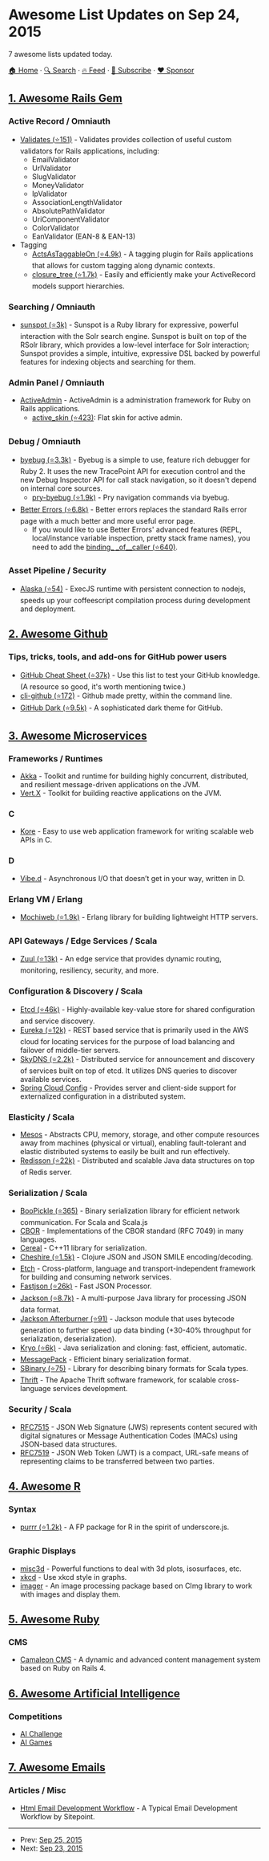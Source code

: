 # Awesome List Updates on Sep 24, 2015

7 awesome lists updated today.

[🏠 Home](/README.md) · [🔍 Search](https://www.trackawesomelist.com/search/) · [🔥 Feed](https://www.trackawesomelist.com/rss.xml) · [📮 Subscribe](https://trackawesomelist.us17.list-manage.com/subscribe?u=d2f0117aa829c83a63ec63c2f&id=36a103854c) · [❤️  Sponsor](https://github.com/sponsors/theowenyoung)



## [1. Awesome Rails Gem](/content/hothero/awesome-rails-gem/README.md)

### Active Record / Omniauth

*   [Validates (⭐151)](https://github.com/kaize/validates) - Validates provides collection of useful custom validators for Rails applications, including:
    *   EmailValidator
    *   UrlValidator
    *   SlugValidator
    *   MoneyValidator
    *   IpValidator
    *   AssociationLengthValidator
    *   AbsolutePathValidator
    *   UriComponentValidator
    *   ColorValidator
    *   EanValidator (EAN-8 & EAN-13)
*   Tagging
    *   [ActsAsTaggableOn (⭐4.9k)](https://github.com/mbleigh/acts-as-taggable-on) - A tagging plugin for Rails applications that allows for custom tagging along dynamic contexts.
    *   [closure\_tree (⭐1.7k)](https://github.com/mceachen/closure_tree) - Easily and efficiently make your ActiveRecord models support hierarchies.

### Searching / Omniauth

*   [sunspot (⭐3k)](https://github.com/sunspot/sunspot) - Sunspot is a Ruby library for expressive, powerful interaction with the Solr search engine. Sunspot is built on top of the RSolr library, which provides a low-level interface for Solr interaction; Sunspot provides a simple, intuitive, expressive DSL backed by powerful features for indexing objects and searching for them.

### Admin Panel / Omniauth

*   [ActiveAdmin](http://activeadmin.info) - ActiveAdmin is a administration framework for Ruby on Rails applications.
    *   [active\_skin (⭐423)](https://github.com/rstgroup/active_skin): Flat skin for active admin.

### Debug / Omniauth

*   [byebug (⭐3.3k)](https://github.com/deivid-rodriguez/byebug) - Byebug is a simple to use, feature rich debugger for Ruby 2. It uses the new TracePoint API for execution control and the new Debug Inspector API for call stack navigation, so it doesn't depend on internal core sources.
    *   [pry-byebug (⭐1.9k)](https://github.com/deivid-rodriguez/pry-byebug) - Pry navigation commands via byebug.
*   [Better Errors (⭐6.8k)](https://github.com/charliesome/better_errors) - Better errors replaces the standard Rails error page with a much better and more useful error page.
    *   If you would like to use Better Errors' advanced features (REPL, local/instance variable inspection, pretty stack frame names), you need to add the [binding\_ \_of\_\_caller (⭐640)](https://github.com/banister/binding_of_caller).

### Asset Pipeline / Security

*   [Alaska (⭐54)](https://github.com/mavenlink/alaska) - ExecJS runtime with persistent connection to nodejs, speeds up your coffeescript compilation process during development and deployment.

## [2. Awesome Github](/content/phillipadsmith/awesome-github/README.md)

### Tips, tricks, tools, and add-ons for GitHub power users

*   [GitHub Cheat Sheet (⭐37k)](https://github.com/tiimgreen/github-cheat-sheet) - Use this list to test your GitHub knowledge. (A resource so good, it's worth mentioning twice.)
*   [cli-github (⭐172)](https://github.com/harshasrinivas/cli-github) - Github made pretty, within the command line.
*   [GitHub Dark (⭐9.5k)](https://github.com/StylishThemes/Github-Dark) - A sophisticated dark theme for GitHub.

## [3. Awesome Microservices](/content/mfornos/awesome-microservices/README.md)

### Frameworks / Runtimes

*   [Akka](http://akka.io/) - Toolkit and runtime for building highly concurrent, distributed, and resilient message-driven applications on the JVM.
*   [Vert.X](http://vertx.io/) - Toolkit for building reactive applications on the JVM.

### C

*   [Kore](https://kore.io/) - Easy to use web application framework for writing scalable web APIs in C.

### D

*   [Vibe.d](http://vibed.org/) - Asynchronous I/O that doesn’t get in your way, written in D.

### Erlang VM / Erlang

*   [Mochiweb (⭐1.9k)](https://github.com/mochi/mochiweb) - Erlang library for building lightweight HTTP servers.

### API Gateways / Edge Services / Scala

*   [Zuul (⭐13k)](https://github.com/Netflix/zuul) - An edge service that provides dynamic routing, monitoring, resiliency, security, and more.

### Configuration & Discovery / Scala

*   [Etcd (⭐46k)](https://github.com/coreos/etcd) - Highly-available key-value store for shared configuration and service discovery.
*   [Eureka (⭐12k)](https://github.com/Netflix/eureka/wiki/Eureka-at-a-glance) - REST based service that is primarily used in the AWS cloud for locating services for the purpose of load balancing and failover of middle-tier servers.
*   [SkyDNS (⭐2.2k)](https://github.com/skynetservices/skydns) - Distributed service for announcement and discovery of services built on top of etcd. It utilizes DNS queries to discover available services.
*   [Spring Cloud Config](http://cloud.spring.io/spring-cloud-config/) - Provides server and client-side support for externalized configuration in a distributed system.

### Elasticity / Scala

*   [Mesos](https://mesos.apache.org/) - Abstracts CPU, memory, storage, and other compute resources away from machines (physical or virtual), enabling fault-tolerant and elastic distributed systems to easily be built and run effectively.
*   [Redisson (⭐22k)](https://github.com/mrniko/redisson) - Distributed and scalable Java data structures on top of Redis server.

### Serialization / Scala

*   [BooPickle (⭐365)](https://github.com/ochrons/boopickle) - Binary serialization library for efficient network communication. For Scala and Scala.js
*   [CBOR](http://cbor.io/) - Implementations of the CBOR standard (RFC 7049) in many languages.
*   [Cereal](http://uscilab.github.io/cereal/) - C++11 library for serialization.
*   [Cheshire (⭐1.5k)](https://github.com/dakrone/cheshire) - Clojure JSON and JSON SMILE encoding/decoding.
*   [Etch](http://etch.apache.org/) - Cross-platform, language and transport-independent framework for building and consuming network services.
*   [Fastjson (⭐26k)](https://github.com/alibaba/fastjson) - Fast JSON Processor.
*   [Jackson (⭐8.7k)](https://github.com/FasterXML/jackson) -  A multi-purpose Java library for processing JSON data format.
*   [Jackson Afterburner (⭐91)](https://github.com/FasterXML/jackson-module-afterburner) - Jackson module that uses bytecode generation to further speed up data binding (+30-40% throughput for serialization, deserialization).
*   [Kryo (⭐6k)](https://github.com/EsotericSoftware/kryo) - Java serialization and cloning: fast, efficient, automatic.
*   [MessagePack](http://msgpack.org/) - Efficient binary serialization format.
*   [SBinary (⭐75)](https://github.com/harrah/sbinary) - Library for describing binary formats for Scala types.
*   [Thrift](http://thrift.apache.org/) - The Apache Thrift software framework, for scalable cross-language services development.

### Security / Scala

*   [RFC7515](https://tools.ietf.org/html/rfc7515) - JSON Web Signature (JWS) represents content secured with digital signatures or Message Authentication Codes (MACs) using JSON-based data structures.
*   [RFC7519](https://tools.ietf.org/html/rfc7519) - JSON Web Token (JWT) is a compact, URL-safe means of representing claims to be transferred between two parties.

## [4. Awesome R](/content/qinwf/awesome-R/README.md)

### Syntax

*   [purrr (⭐1.2k)](https://github.com/hadley/purrr) - A FP package for R in the spirit of underscore.js.

### Graphic Displays

*   [misc3d](https://cran.r-project.org/web/packages/misc3d/index.html) - Powerful functions to deal with 3d plots, isosurfaces, etc.
*   [xkcd](https://cran.r-project.org/web/packages/xkcd/index.html) - Use xkcd style in graphs.
*   [imager](http://dahtah.github.io/imager/) - An image processing package based on CImg library to work with images and display them.

## [5. Awesome Ruby](/content/markets/awesome-ruby/README.md)

### CMS

*   [Camaleon CMS](http://camaleon.tuzitio.com/) - A dynamic and advanced content management system based on Ruby on Rails 4.

## [6. Awesome Artificial Intelligence](/content/owainlewis/awesome-artificial-intelligence/README.md)

### Competitions

*   [AI Challenge](http://aichallenge.org)
*   [AI Games](http://theaigames.com)

## [7. Awesome Emails](/content/jonathandion/awesome-emails/README.md)

### Articles / Misc

*   [Html Email Development Workflow](http://www.sitepoint.com/my-current-html-email-development-workflow/) - A Typical Email Development Workflow by Sitepoint.

---

- Prev: [Sep 25, 2015](/content/2015/09/25/README.md)
- Next: [Sep 23, 2015](/content/2015/09/23/README.md)